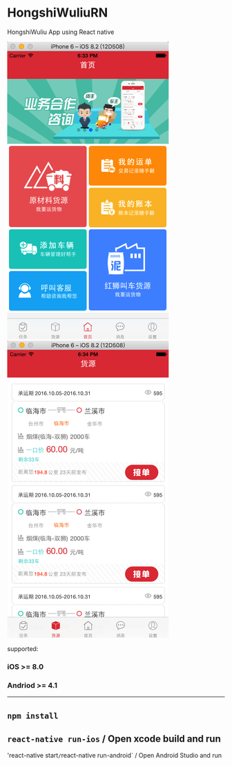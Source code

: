 # HongshiWuliuRN
HongshiWuliu App using React native 

![image](https://github.com/Ghstart/HongshiWuliuRN/blob/master/sources/Snip20161026_1.png)
![image](https://github.com/Ghstart/HongshiWuliuRN/blob/master/sources/Snip20161026_2.png)


supported:
### iOS >= 8.0
### Andriod >= 4.1



-------------------------

`npm install`
---
`react-native run-ios` / Open xcode build and run
---
'react-native start` / `react-native run-android` / Open Android Studio and run
